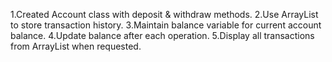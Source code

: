 1.Created Account class with deposit & withdraw methods.
2.Use ArrayList<String> to store transaction history.
3.Maintain balance variable for current account balance.
4.Update balance after each operation.
5.Display all transactions from ArrayList when requested.
